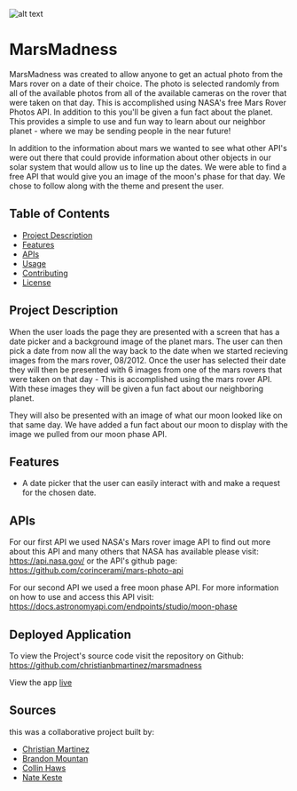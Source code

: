 ![alt text](https://github.com/christianbmartinez/marsmadness/blob/main/marsappimg.jpg)

# MarsMadness

MarsMadness was created to allow anyone to get an actual photo from the Mars rover on a date of their choice. The photo is selected randomly from all of the available photos from all of the available cameras on the rover that were taken on that day. This is accomplished using NASA's free Mars Rover Photos API. In addition to this you'll be given a fun fact about the planet. This provides a simple to use and fun way to learn about our neighbor planet - where we may be sending people in the near future!

In addition to the information about mars we wanted to see what other API's were out there that could provide information about other objects in our solar system that would allow us to line up the dates. We were able to find a free API that would give you an image of the moon's phase for that day. We chose to follow along with the theme and present the user.

## Table of Contents

- [Project Description](#project-description)
- [Features](#features)
- [APIs](#APIs)
- [Usage](#usage)
- [Contributing](#contributing)
- [License](#license)

## Project Description

When the user loads the page they are presented with a screen that has a date picker and a background image of the planet mars. The user can then pick a date from now all the way back to the date when we started recieving images from the mars rover, 08/2012. Once the user has selected their date they will then be presented with 6 images from one of the mars rovers that were taken on that day - This is accomplished using the mars rover API. With these images they will be given a fun fact about our neighboring planet.

They will also be presented with an image of what our moon looked like on that same day. We have added a fun fact about our moon to display with the image we pulled from our moon phase API.

## Features

- A date picker that the user can easily interact with and make a request for the chosen date.

## APIs

For our first API we used NASA's Mars rover image API to find out more about this API and many others that NASA has available please visit: https://api.nasa.gov/
or
the API's github page:
https://github.com/corincerami/mars-photo-api

For our second API we used a free moon phase API. For more information on how to use and access this API visit: https://docs.astronomyapi.com/endpoints/studio/moon-phase

## Deployed Application

To view the Project's source code visit the repository on Github: https://github.com/christianbmartinez/marsmadness

View the app [live](https://starlit-mermaid-2652a3.netlify.app/)

## Sources

this was a collaborative project built by:

- [Christian Martinez](https://github.com/christianbmartinez)
- [Brandon Mountan](https://github.com/brandonmountan)
- [Collin Haws](https://github.com/CHawsCoding)
- [Nate Keste](https://github.com/imdawizard)
